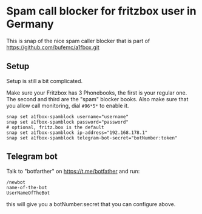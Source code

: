 # Spam call blocker for fritzbox user in Germany

This is snap of the nice spam caller blocker that is part
of https://github.com/bufemc/a1fbox.git

## Setup

Setup is still a bit complicated.

Make sure your Fritzbox has 3 Phonebooks, the first is your
regular one. The second and third are the "spam" blocker 
books. Also make sure that you allow call monitoring, dial
`#96*5*` to enable it.

```
snap set a1fbox-spamblock username="username"
snap set a1fbox-spamblock password="password"
# optional, fritz.box is the default
snap set a1fbox-spamblock ip-address="192.168.178.1"
snap set a1fbox-spamblock telegram-bot-secret="botNumber:token"
```

## Telegram bot

Talk to "botfarther" on https://t.me/botfather and run:
```
/newbot
name-of-the-bot
UserNameOfTheBot
```
this will give you a botNumber:secret that you can configure
above.
